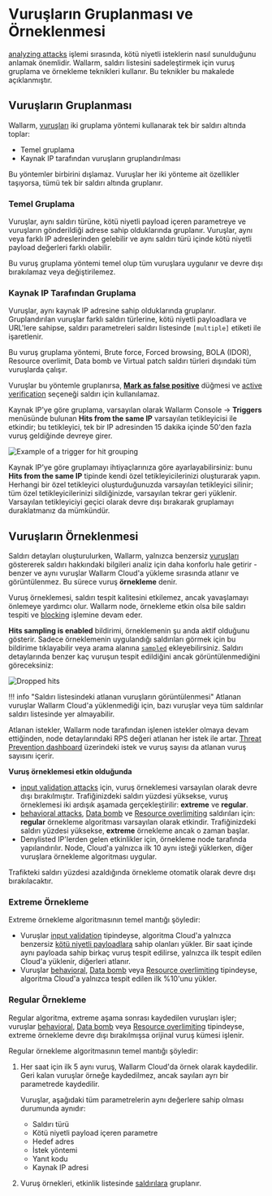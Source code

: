 [link-using-search]:    ../search-and-filters/use-search.md
[img-current-attacks]:  ../../images/glossary/attack-with-one-hit-example.png
[img-incidents-tab]:    ../../images/user-guides/events/incident-vuln.png
[img-show-falsepositive]: ../../images/user-guides/events/filter-for-falsepositive.png
[use-search]:             ../search-and-filters/use-search.md
[search-by-attack-status]: ../search-and-filters/use-search.md#search-attacks-by-the-action
[img-verify-attack]:            ../../images/user-guides/events/verify-attack.png
[al-brute-force-attack]:      ../../attacks-vulns-list.md#brute-force-attack
[al-forced-browsing]:         ../../attacks-vulns-list.md#forced-browsing
[al-bola]:                    ../../attacks-vulns-list.md#broken-object-level-authorization-bola
[link-analyzing-attacks]:       analyze-attack.md
[img-false-attack]:             ../../images/user-guides/events/false-attack.png
[img-removed-attack-info]:      ../../images/user-guides/events/removed-attack-info.png
[link-check-attack]:        check-attack.md
[link-false-attack]:        false-attack.md
[img-current-attack]:       ../../images/user-guides/events/analyze-current-attack.png
[glossary-attack-vector]:   ../../glossary-en.md#malicious-payload

# Vuruşların Gruplanması ve Örneklenmesi

[analyzing attacks](check-attack.md) işlemi sırasında, kötü niyetli isteklerin nasıl sunulduğunu anlamak önemlidir. Wallarm, saldırı listesini sadeleştirmek için vuruş gruplama ve örnekleme teknikleri kullanır. Bu teknikler bu makalede açıklanmıştır.

## Vuruşların Gruplanması

Wallarm, [vuruşları](../../about-wallarm/protecting-against-attacks.md#what-is-attack-and-what-are-attack-components) iki gruplama yöntemi kullanarak tek bir saldırı altında toplar:

* Temel gruplama
* Kaynak IP tarafından vuruşların gruplandırılması

Bu yöntemler birbirini dışlamaz. Vuruşlar her iki yönteme ait özellikler taşıyorsa, tümü tek bir saldırı altında gruplanır.

### Temel Gruplama

Vuruşlar, aynı saldırı türüne, kötü niyetli payload içeren parametreye ve vuruşların gönderildiği adrese sahip olduklarında gruplanır. Vuruşlar, aynı veya farklı IP adreslerinden gelebilir ve aynı saldırı türü içinde kötü niyetli payload değerleri farklı olabilir.

Bu vuruş gruplama yöntemi temel olup tüm vuruşlara uygulanır ve devre dışı bırakılamaz veya değiştirilemez.

### Kaynak IP Tarafından Gruplama

Vuruşlar, aynı kaynak IP adresine sahip olduklarında gruplanır. Gruplandırılan vuruşlar farklı saldırı türlerine, kötü niyetli payloadlara ve URL'lere sahipse, saldırı parametreleri saldırı listesinde `[multiple]` etiketi ile işaretlenir.

Bu vuruş gruplama yöntemi, Brute force, Forced browsing, BOLA (IDOR), Resource overlimit, Data bomb ve Virtual patch saldırı türleri dışındaki tüm vuruşlarda çalışır.

Vuruşlar bu yöntemle gruplanırsa, [**Mark as false positive**](check-attack.md#false-positives) düğmesi ve [active verification](../../about-wallarm/detecting-vulnerabilities.md#threat-replay-testing) seçeneği saldırı için kullanılamaz.

Kaynak IP'ye göre gruplama, varsayılan olarak Wallarm Console → **Triggers** menüsünde bulunan **Hits from the same IP** varsayılan tetikleyicisi ile etkindir; bu tetikleyici, tek bir IP adresinden 15 dakika içinde 50'den fazla vuruş geldiğinde devreye girer.

![Example of a trigger for hit grouping](../../images/user-guides/triggers/trigger-example-group-hits.png)

Kaynak IP'ye göre gruplamayı ihtiyaçlarınıza göre ayarlayabilirsiniz: bunu **Hits from the same IP** tipinde kendi özel tetikleyicilerinizi oluşturarak yapın. Herhangi bir özel tetikleyici oluşturduğunuzda varsayılan tetikleyici silinir; tüm özel tetikleyicilerinizi sildiğinizde, varsayılan tekrar geri yüklenir. Varsayılan tetikleyiciyi geçici olarak devre dışı bırakarak gruplamayı duraklatmanız da mümkündür.

## Vuruşların Örneklenmesi

Saldırı detayları oluşturulurken, Wallarm, yalnızca benzersiz [vuruşları](../../about-wallarm/protecting-against-attacks.md#what-is-attack-and-what-are-attack-components) göstererek saldırı hakkındaki bilgileri analiz için daha konforlu hale getirir - benzer ve aynı vuruşlar Wallarm Cloud'a yükleme sırasında atlanır ve görüntülenmez. Bu sürece vuruş **örnekleme** denir.

Vuruş örneklemesi, saldırı tespit kalitesini etkilemez, ancak yavaşlamayı önlemeye yardımcı olur. Wallarm node, örnekleme etkin olsa bile saldırı tespiti ve [blocking](../../admin-en/configure-wallarm-mode.md#available-filtration-modes) işlemine devam eder.

**Hits sampling is enabled** bildirimi, örneklemenin şu anda aktif olduğunu gösterir. Sadece örneklemenin uygulandığı saldırıları görmek için bu bildirime tıklayabilir veya arama alanına [`sampled`](../search-and-filters/use-search.md#search-for-sampled-hits) ekleyebilirsiniz. Saldırı detaylarında benzer kaç vuruşun tespit edildiğini ancak görüntülenmediğini göreceksiniz:

![Dropped hits](../../images/user-guides/events/bruteforce-dropped-hits.png)

!!! info "Saldırı listesindeki atlanan vuruşların görüntülenmesi"
    Atlanan vuruşlar Wallarm Cloud'a yüklenmediği için, bazı vuruşlar veya tüm saldırılar saldırı listesinde yer almayabilir.

Atlanan istekler, Wallarm node tarafından işlenen istekler olmaya devam ettiğinden, node detaylarındaki RPS değeri atlanan her istek ile artar. [Threat Prevention dashboard](../dashboards/threat-prevention.md) üzerindeki istek ve vuruş sayısı da atlanan vuruş sayısını içerir.

**Vuruş örneklemesi etkin olduğunda**

* [input validation attacks](../../about-wallarm/protecting-against-attacks.md#input-validation-attacks) için, vuruş örneklemesi varsayılan olarak devre dışı bırakılmıştır. Trafiğinizdeki saldırı yüzdesi yüksekse, vuruş örneklemesi iki ardışık aşamada gerçekleştirilir: **extreme** ve **regular**.
* [behavioral attacks](../../about-wallarm/protecting-against-attacks.md#behavioral-attacks), [Data bomb](../../attacks-vulns-list.md#data-bomb) ve [Resource overlimiting](../../attacks-vulns-list.md#resource-overlimit) saldırıları için: **regular** örnekleme algoritması varsayılan olarak etkindir. Trafiğinizdeki saldırı yüzdesi yüksekse, **extreme** örnekleme ancak o zaman başlar.
* Denylisted IP'lerden gelen etkinlikler için, örnekleme node tarafında yapılandırılır. Node, Cloud'a yalnızca ilk 10 aynı isteği yüklerken, diğer vuruşlara örnekleme algoritması uygular.

Trafikteki saldırı yüzdesi azaldığında örnekleme otomatik olarak devre dışı bırakılacaktır.

### Extreme Örnekleme

Extreme örnekleme algoritmasının temel mantığı şöyledir:

* Vuruşlar [input validation](../../about-wallarm/protecting-against-attacks.md#input-validation-attacks) tipindeyse, algoritma Cloud'a yalnızca benzersiz [kötü niyetli payloadlara](../../about-wallarm/protecting-against-attacks.md#what-is-attack-and-what-are-attack-components) sahip olanları yükler. Bir saat içinde aynı payloada sahip birkaç vuruş tespit edilirse, yalnızca ilk tespit edilen Cloud'a yüklenir, diğerleri atlanır.
* Vuruşlar [behavioral](../../about-wallarm/protecting-against-attacks.md#behavioral-attacks), [Data bomb](../../attacks-vulns-list.md#data-bomb) veya [Resource overlimiting](../../attacks-vulns-list.md#resource-overlimit) tipindeyse, algoritma Cloud'a yalnızca tespit edilen ilk %10'unu yükler.

### Regular Örnekleme

Regular algoritma, extreme aşama sonrası kaydedilen vuruşları işler; vuruşlar [behavioral](../../about-wallarm/protecting-against-attacks.md#behavioral-attacks), [Data bomb](../../attacks-vulns-list.md#data-bomb) veya [Resource overlimiting](../../attacks-vulns-list.md#resource-overlimit) tipindeyse, extreme örnekleme devre dışı bırakılmışsa orijinal vuruş kümesi işlenir.

Regular örnekleme algoritmasının temel mantığı şöyledir:

1. Her saat için ilk 5 aynı vuruş, Wallarm Cloud'da örnek olarak kaydedilir. Geri kalan vuruşlar örneğe kaydedilmez, ancak sayıları ayrı bir parametrede kaydedilir.

    Vuruşlar, aşağıdaki tüm parametrelerin aynı değerlere sahip olması durumunda aynıdır:

    * Saldırı türü
    * Kötü niyetli payload içeren parametre
    * Hedef adres
    * İstek yöntemi
    * Yanıt kodu
    * Kaynak IP adresi
2. Vuruş örnekleri, etkinlik listesinde [saldırılara](../../about-wallarm/protecting-against-attacks.md#what-is-attack-and-what-are-attack-components) gruplanır.